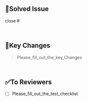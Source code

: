 ## 📌Solved Issue

close #

<br>

## 🔑Key Changes

> Please_fill_out_the_key_Changes

<br>

## ✅To Reviewers
- [ ] Please_fill_out_the_test_checklist
